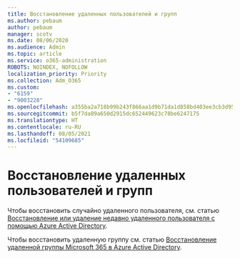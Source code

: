 ```yaml
---
title: Восстановление удаленных пользователей и групп
ms.author: pebaum
author: pebaum
manager: scotv
ms.date: 08/06/2020
ms.audience: Admin
ms.topic: article
ms.service: o365-administration
ROBOTS: NOINDEX, NOFOLLOW
localization_priority: Priority
ms.collection: Adm_O365
ms.custom:
- "6159"
- "9003228"
ms.openlocfilehash: a355ba2a718b99b243f866aa1d9b71da1d858bd403ee3cb3d95e06723eea83ab
ms.sourcegitcommit: b5f7da89a650d2915dc652449623c78be6247175
ms.translationtype: HT
ms.contentlocale: ru-RU
ms.lasthandoff: 08/05/2021
ms.locfileid: "54109685"
---
```

# <a name="restore-deleted-users-and-groups"></a>Восстановление удаленных пользователей и групп

Чтобы восстановить случайно удаленного пользователя, см. статью [Восстановление или удаление недавно удаленного пользователя с помощью Azure Active Directory](https://docs.microsoft.com/azure/active-directory/fundamentals/active-directory-users-restore?context=azure/active-directory/users-groups-roles/context/ugr-context).

Чтобы восстановить удаленную группу см. статью [Восстановление удаленной группы Microsoft 365 в Azure Active Directory](https://docs.microsoft.com/azure/active-directory/users-groups-roles/groups-restore-deleted).